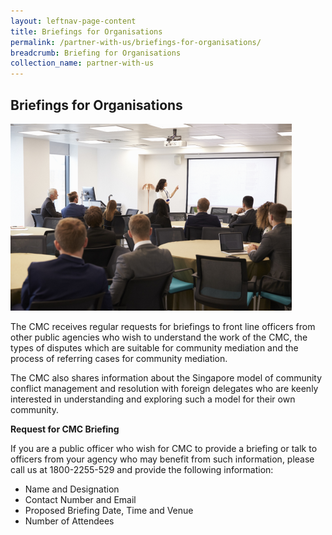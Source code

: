 ```yaml
---
layout: leftnav-page-content
title: Briefings for Organisations
permalink: /partner-with-us/briefings-for-organisations/
breadcrumb: Briefing for Organisations
collection_name: partner-with-us
---
```


<style>
  .image {width: 600px;}
  .image img {max-width: 100%;}
</style>

Briefings for Organisations
---

<div class="image"><img src="/images/1504167471782.png/"></div>

The CMC receives regular requests for briefings to front line officers from other public agencies who wish to understand the work of the CMC, the types of disputes which are suitable for community mediation and the process of referring cases for community mediation.

The CMC also shares information about the Singapore model of community conflict management and resolution with foreign delegates who are keenly interested in understanding and exploring such a model for their own community.
 
**Request for CMC Briefing**

If you are a public officer who wish for CMC to provide a briefing or talk to officers from your agency who may benefit from such information, please call us at 1800-2255-529 and provide the following information:

* Name and Designation
* Contact Number and Email
* Proposed Briefing Date, Time and Venue
* Number of Attendees 
